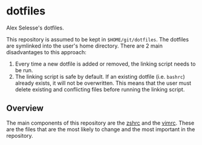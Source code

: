 # dotfiles

Alex Selesse's dotfiles.

This repository is assumed to be kept in `$HOME/git/dotfiles`. The dotfiles
are symlinked into the user's home directory. There are 2 main disadvantages
to this approach:

1. Every time a new dotfile is added or removed, the linking script needs to
   be run.
2. The linking script is safe by default. If an existing dotfile (i.e.
   `bashrc`) already exists, it will not be overwritten. This means that the
   user must delete existing and conflicting files before running the linking
   script.

## Overview

The main components of this repository are the [zshrc](.zshrc) and the
[vimrc](.vimrc). These are the files that are the most likely to change and
the most important in the repository.
